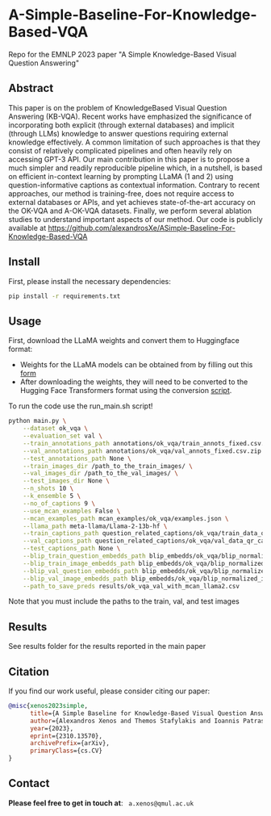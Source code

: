 # A-Simple-Baseline-For-Knowledge-Based-VQA
Repo for the EMNLP 2023 paper "A Simple Knowledge-Based Visual Question Answering"

## Abstract
This paper is on the problem of KnowledgeBased Visual Question Answering (KB-VQA).
Recent works have emphasized the significance
of incorporating both explicit (through external
databases) and implicit (through LLMs) knowledge to answer questions requiring external
knowledge effectively. A common limitation
of such approaches is that they consist of relatively complicated pipelines and often heavily
rely on accessing GPT-3 API. Our main contribution in this paper is to propose a much simpler and readily reproducible pipeline which,
in a nutshell, is based on efficient in-context
learning by prompting LLaMA (1 and 2) using
question-informative captions as contextual information. Contrary to recent approaches, our
method is training-free, does not require access
to external databases or APIs, and yet achieves
state-of-the-art accuracy on the OK-VQA and
A-OK-VQA datasets. Finally, we perform several ablation studies to understand important
aspects of our method. Our code is publicly
available at https://github.com/alexandrosXe/ASimple-Baseline-For-Knowledge-Based-VQA

## Install
First, please install the necessary dependencies:
```bash
pip install -r requirements.txt
```
## Usage
First, download the LLaMA weights and convert them to Huggingface format:
* Weights for the LLaMA models can be obtained from by filling out this [form](https://docs.google.com/forms/d/e/1FAIpQLSfqNECQnMkycAp2jP4Z9TFX0cGR4uf7b_fBxjY_OjhJILlKGA/viewform)
* After downloading the weights, they will need to be converted to the Hugging Face Transformers format using the conversion [script](https://huggingface.co/docs/transformers/main/model_doc/llama).

To run the code use the run_main.sh script!
```bash
python main.py \
    --dataset ok_vqa \
    --evaluation_set val \
    --train_annotations_path annotations/ok_vqa/train_annots_fixed.csv.zip \
    --val_annotations_path annotations/ok_vqa/val_annots_fixed.csv.zip \
    --test_annotations_path None \
    --train_images_dir /path_to_the_train_images/ \
    --val_images_dir /path_to_the_val_images/ \
    --test_images_dir None \
    --n_shots 10 \
    --k_ensemble 5 \
    --no_of_captions 9 \
    --use_mcan_examples False \
    --mcan_examples_path mcan_examples/ok_vqa/examples.json \
    --llama_path meta-llama/Llama-2-13b-hf \
    --train_captions_path question_related_captions/ok_vqa/train_data_qr_captions_csv \
    --val_captions_path question_related_captions/ok_vqa/val_data_qr_captions_csv \
    --test_captions_path None \
    --blip_train_question_embedds_path blip_embedds/ok_vqa/blip_normalized_q_embedds/blip_train_question_embedds.csv.zip \
    --blip_train_image_embedds_path blip_embedds/ok_vqa/blip_normalized_i_embedds/blip_train_image_embedds.csv.zip \
    --blip_val_question_embedds_path blip_embedds/ok_vqa/blip_normalized_q_embedds/blip_val_question_embedds.csv.zip \
    --blip_val_image_embedds_path blip_embedds/ok_vqa/blip_normalized_i_embedds/blip_val_image_embedds.csv.zip \
    --path_to_save_preds results/ok_vqa_val_with_mcan_llama2.csv
```
Note that you must include the paths to the train, val, and test images

## Results
See results folder for the results reported in the main paper


## Citation

If you find our work useful, please consider citing our paper:

```bibtex
@misc{xenos2023simple,
      title={A Simple Baseline for Knowledge-Based Visual Question Answering}, 
      author={Alexandros Xenos and Themos Stafylakis and Ioannis Patras and Georgios Tzimiropoulos},
      year={2023},
      eprint={2310.13570},
      archivePrefix={arXiv},
      primaryClass={cs.CV}
}
```

## Contact

**Please feel free to get in touch at**: ` a.xenos@qmul.ac.uk`
